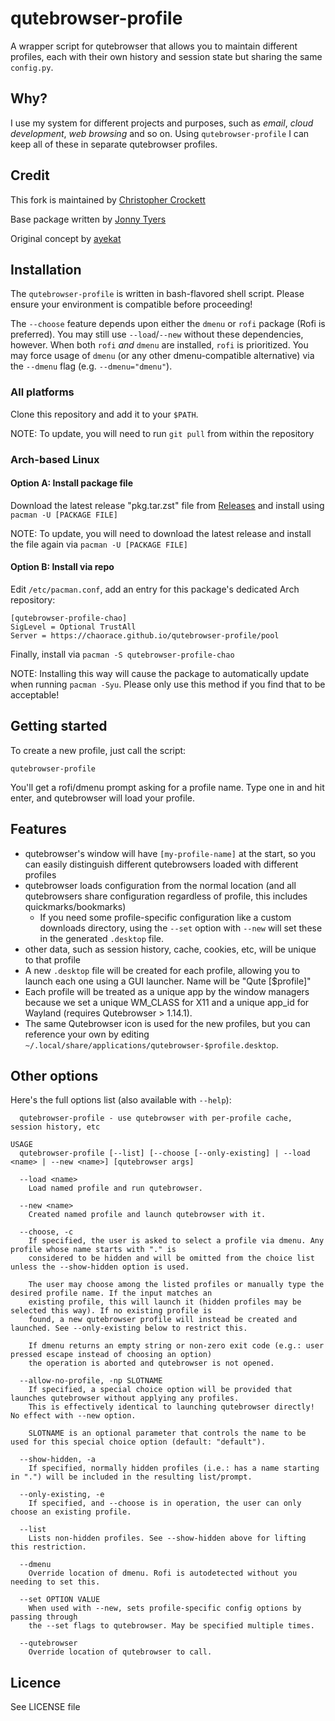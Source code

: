 # qutebrowser-profile

A wrapper script for qutebrowser that allows you to maintain different profiles, each with their own history and session state but sharing the same `config.py`.

## Why?

I use my system for different projects and purposes, such as *email*, *cloud development*, *web browsing* and so on. Using `qutebrowser-profile` I can keep all of these in separate qutebrowser profiles.

## Credit
This fork is maintained by [Christopher Crockett](https://github.com/chaorace/qutebrowser-profile)

Base package written by [Jonny Tyers](https://github.com/jtyers/qutebrowser-profile)

Original concept by [ayekat](https://github.com/ayekat/dotfiles/blob/master/bin/qutebrowser)

## Installation
The `qutebrowser-profile` is written in bash-flavored shell script. Please ensure your environment is compatible before proceeding!

The `--choose` feature depends upon either the `dmenu` or `rofi` package (Rofi is preferred). You may still use `--load`/`--new` without these dependencies, however. When both `rofi` *and* `dmenu` are installed, `rofi` is prioritized. You may force usage of `dmenu` (or any other dmenu-compatible alternative) via the `--dmenu` flag (e.g. `--dmenu="dmenu"`).

### All platforms
Clone this repository and add it to your `$PATH`.

NOTE: To update, you will need to run `git pull` from within the repository

### Arch-based Linux
#### Option A: Install package file
Download the latest release "pkg.tar.zst" file from [Releases](https://github.com/chaorace/qutebrowser-profile/releases) and install using `pacman -U [PACKAGE FILE]`

NOTE: To update, you will need to download the latest release and install the file again via `pacman -U [PACKAGE FILE]`
#### Option B: Install via repo
Edit `/etc/pacman.conf`, add an entry for this package's dedicated Arch repository:
```
[qutebrowser-profile-chao]
SigLevel = Optional TrustAll
Server = https://chaorace.github.io/qutebrowser-profile/pool
```

Finally, install via `pacman -S qutebrowser-profile-chao`

NOTE: Installing this way will cause the package to automatically update when running `pacman -Syu`. Please only use this method if you find that to be acceptable!

## Getting started

To create a new profile, just call the script:

`qutebrowser-profile`

You'll get a rofi/dmenu prompt asking for a profile name. Type one in and hit enter, and qutebrowser will load your profile.

## Features

 * qutebrowser's window will have `[my-profile-name]` at the start, so you can easily distinguish different qutebrowsers loaded with different profiles
 * qutebrowser loads configuration from the normal location (and all qutebrowsers share configuration regardless of profile, this includes quickmarks/bookmarks)
   * If you need some profile-specific configuration like a custom downloads directory, using the `--set` option with `--new` will set these in the generated `.desktop` file.
 * other data, such as session history, cache, cookies, etc, will be unique to that profile
 * A new `.desktop` file will be created for each profile, allowing you to launch each one using a GUI launcher. Name will be "Qute [$profile]"
 * Each profile will be treated as a unique app by the window managers because we set a unique WM\_CLASS for X11 and a unique app\_id for Wayland (requires Qutebrowser > 1.14.1).
 * The same Qutebrowser icon is used for the new profiles, but you can reference your own by editing `~/.local/share/applications/qutebrowser-$profile.desktop`.

## Other options

Here's the full options list (also available with `--help`):

```
  qutebrowser-profile - use qutebrowser with per-profile cache, session history, etc

USAGE
  qutebrowser-profile [--list] [--choose [--only-existing] | --load <name> | --new <name>] [qutebrowser args]
  
  --load <name>
    Load named profile and run qutebrowser.
    
  --new <name>
    Created named profile and launch qutebrowser with it. 

  --choose, -c
    If specified, the user is asked to select a profile via dmenu. Any profile whose name starts with "." is
    considered to be hidden and will be omitted from the choice list unless the --show-hidden option is used.

    The user may choose among the listed profiles or manually type the desired profile name. If the input matches an
    existing profile, this will launch it (hidden profiles may be selected this way). If no existing profile is
    found, a new qutebrowser profile will instead be created and launched. See --only-existing below to restrict this.

    If dmenu returns an empty string or non-zero exit code (e.g.: user pressed escape instead of choosing an option)
    the operation is aborted and qutebrowser is not opened.

  --allow-no-profile, -np SLOTNAME
    If specified, a special choice option will be provided that launches qutebrowser without applying any profiles.
    This is effectively identical to launching qutebrowser directly! No effect with --new option.

    SLOTNAME is an optional parameter that controls the name to be used for this special choice option (default: "default").

  --show-hidden, -a
    If specified, normally hidden profiles (i.e.: has a name starting in ".") will be included in the resulting list/prompt.

  --only-existing, -e
    If specified, and --choose is in operation, the user can only choose an existing profile.
 
  --list
    Lists non-hidden profiles. See --show-hidden above for lifting this restriction.
  
  --dmenu
    Override location of dmenu. Rofi is autodetected without you needing to set this.

  --set OPTION VALUE
    When used with --new, sets profile-specific config options by passing through
    the --set flags to qutebrowser. May be specified multiple times.
  
  --qutebrowser
    Override location of qutebrowser to call.

```

## Licence

See LICENSE file
